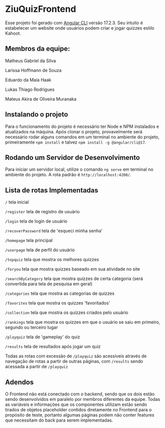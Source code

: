 # ZiuQuizFrontend

Esse projeto foi gerado com [Angular CLI](https://github.com/angular/angular-cli) versão 17.2.3. Seu intuito é estabelecer um website onde usuários podem criar e jogar quizzes estilo Kahoot.


## Membros da equipe:

Matheus Gabriel da Silva

Larissa Hoffmann de Souza

Eduardo da Maia Haak

Lukas Thiago Rodrigues

Mateus Akira de Oliveira Muranaka


## Instalando o projeto

Para o funcionamento do projeto é necessário ter Node e NPM instalados e atualizados na máquina. Após clonar o projeto, provavelmente será necessário rodar alguns comandos em um terminal no ambiente do projeto, primeiramente `npm install` e talvez `npm install -g @angular/cli@17`.


## Rodando um Servidor de Desenvolvimento

Para iniciar um servidor local, utilize o comando `ng serve` em terminal no ambiente do projeto. A rota padrão é `http://localhost:4200/`.


## Lista de rotas Implementadas

`/`                    tela inicial

`/register`            tela de registro de usuário

`/login`               tela de login de usuário

`/recoverPassword`     tela de 'esqueci minha senha'

`/homepage`            tela principal

`/userpage`            tela de perfil do usuário

`/topquiz`             tela que mostra os melhores quizzes

`/foryou`              tela que mostra quizzes baseado em sua atividade no site

`/searchByCategory`    tela que mostra quizzes de certa categoria (será convertida para tela de pesquisa em geral)

`/categories`          tela que mostra as categorias de quizzes

`/favorites`           tela que mostra os quizzes 'favoritados'

`/collection`          tela que mostra os quizzes criados pelo usuário

`/rankings`            tela que mostra os quizzes em que o usuário se saiu em primeiro, segundo ou terceiro lugar

`/playquiz`            tela de 'gameplay' do quiz

`/results`             tela de resultados após jogar um quiz

Todas as rotas com excessão de `/playquiz` são acessíveis através de navegação de rotas a partir de outras páginas, com `/results` sendo acessada a partir de `/playquiz`


## Adendos

O Frontend não está conectado com o backend, sendo que os dois estão sendo desenvolvidos em paralelo por membros diferentes da equipe. Todas as variáveis e informações que os componentes utilizam estão sendo tirados de objetos placeholder contidos diretamente no Frontend para o propósito de teste, portanto algumas páginas podem não conter features que necessitam do back para serem implementadas.
